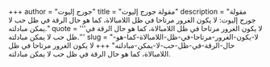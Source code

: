+++
author = "جورج إليوت"
title = "مقولة جورج إليوت"
description = "مقولة جورج إليوت: لا يكون الغرور مرتاحا في ظل اللامبالاة، كما هو حال الرقة في ظل حب لا يمكن مبادلته."
quote = '''لا يكون الغرور مرتاحا في ظل اللامبالاة، كما هو حال الرقة في ظل حب لا يمكن مبادلته.'''
slug = "لا-يكون-الغرور-مرتاحا-في-ظل-اللامبالاة-كما-هو-حال-الرقة-في-ظل-حب-لا-يمكن-مبادلته"
+++
لا يكون الغرور مرتاحا في ظل اللامبالاة، كما هو حال الرقة في ظل حب لا يمكن مبادلته.
